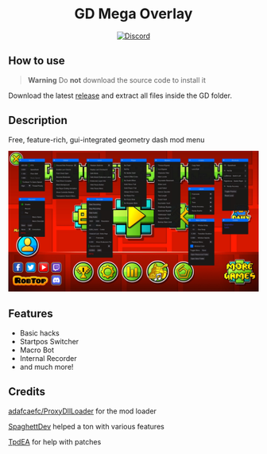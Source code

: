 <div align="center">
  
# GD Mega Overlay
[![Discord](https://img.shields.io/badge/Discord-white?style=flat&logo=discord)](https://discord.gg/nbDjEg7SSU)
</div>

## How to use

> **Warning**
> Do __not__ download the source code to install it

Download the latest [release](https://github.com/maxnut/GDMegaOverlay/releases/latest) and extract all files inside the GD folder.

## Description

Free, feature-rich, gui-integrated geometry dash mod menu

![Menu screen](/img/screen.jpg)

## Features

* Basic hacks
* Startpos Switcher
* Macro Bot
* Internal Recorder
* and much more!

## Credits

[adafcaefc/ProxyDllLoader](https://github.com/adafcaefc/ProxyDllLoader) for the mod loader

[SpaghettDev](https://github.com/SpaghettDev) helped a ton with various features

[TpdEA](https://github.com/TpdeaX) for help with patches
